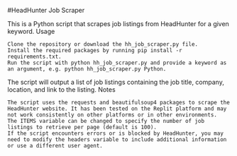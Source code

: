 #HeadHunter Job Scraper

This is a Python script that scrapes job listings from HeadHunter for a given keyword.
Usage

    Clone the repository or download the hh_job_scraper.py file.
    Install the required packages by running pip install -r requirements.txt.
    Run the script with python hh_job_scraper.py and provide a keyword as an argument, e.g. python hh_job_scraper.py Python.

The script will output a list of job listings containing the job title, company, location, and link to the listing.
Notes

    The script uses the requests and beautifulsoup4 packages to scrape the HeadHunter website. It has been tested on the Replit platform and may not work consistently on other platforms or in other environments.
    The ITEMS variable can be changed to specify the number of job listings to retrieve per page (default is 100).
    If the script encounters errors or is blocked by HeadHunter, you may need to modify the headers variable to include additional information or use a different user agent.

